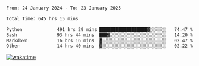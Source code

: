 <!--START_SECTION:waka-->

```txt
From: 24 January 2024 - To: 23 January 2025

Total Time: 645 hrs 15 mins

Python             491 hrs 29 mins ██████████████████▓░░░░░░   74.47 %
Bash               93 hrs 44 mins  ███▓░░░░░░░░░░░░░░░░░░░░░   14.20 %
Markdown           16 hrs 16 mins  ▓░░░░░░░░░░░░░░░░░░░░░░░░   02.47 %
Other              14 hrs 40 mins  ▓░░░░░░░░░░░░░░░░░░░░░░░░   02.22 %
```

<!--END_SECTION:waka-->
[![wakatime](https://wakatime.com/badge/user/5f89a63a-5294-4958-ad30-2b3455e63f2a.svg)](https://wakatime.com/@5f89a63a-5294-4958-ad30-2b3455e63f2a)
